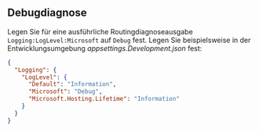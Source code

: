## <a name="debug-diagnostics"></a>Debugdiagnose

Legen Sie für eine ausführliche Routingdiagnoseausgabe `Logging:LogLevel:Microsoft` auf `Debug` fest. Legen Sie beispielsweise in der Entwicklungsumgebung *appsettings.Development.json* fest:

```JSON
{
  "Logging": {
    "LogLevel": {
      "Default": "Information",
      "Microsoft": "Debug",
      "Microsoft.Hosting.Lifetime": "Information"
    }
  }
}
